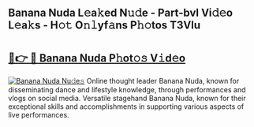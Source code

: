 ## Banana Nuda L𝚎a𝚔ed N𝚞𝚍e - Part-bvI Vi𝚍𝚎o L𝚎a𝚔s - H𝚘𝚝 O𝚗𝚕yf𝚊ns P𝚑𝚘tos T3Vlu

# <h2><a href="http://kfa1a2i.oniu.top/?m=Banana+Nuda">🔗👉 🔴 Banana Nuda P𝚑ot𝚘𝚜 V𝚒d𝚎o</a></h2>

[![Banana Nuda Nu𝚍e𝚜](https://i.imgur.com/0qMVB7G.gif)](http://kfa1a2i.oniu.top/?m=Banana+Nuda)
Online thought leader Banana Nuda, known for disseminating dance and lifestyle knowledge, through performances and vlogs on social media. Versatile stagehand Banana Nuda, known for their exceptional skills and accomplishments in supporting various aspects of live performances.  
